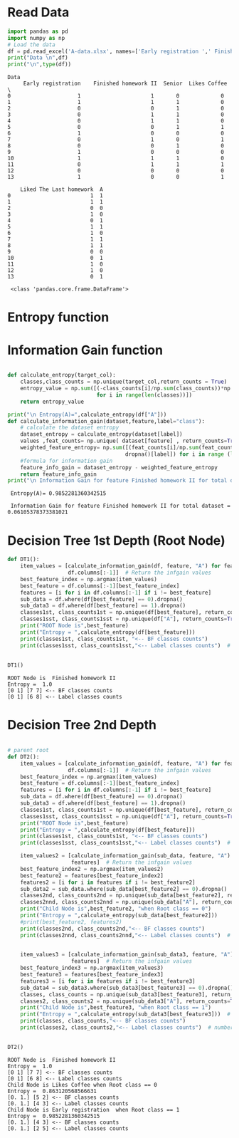 
# Read Data
```python
import pandas as pd
import numpy as np
# Load the data
df = pd.read_excel('A-data.xlsx', names=['Early registration ',' Finished homework II', 'Senior','Likes Coffee','Liked The Last homework','A'])
print("Data \n",df)
print("\n",type(df))
```

    Data 
         Early registration    Finished homework II  Senior  Likes Coffee  \
    0                     1                      1       0             0   
    1                     1                      1       1             0   
    2                     0                      0       1             0   
    3                     0                      1       1             0   
    4                     0                      1       1             0   
    5                     0                      0       1             1   
    6                     1                      0       0             0   
    7                     0                      1       0             1   
    8                     0                      0       1             0   
    9                     1                      0       0             0   
    10                    1                      1       1             0   
    11                    0                      1       1             1   
    12                    0                      0       0             0   
    13                    1                      0       0             1   
    
        Liked The Last homework  A  
    0                         1  1  
    1                         1  1  
    2                         0  0  
    3                         1  0  
    4                         0  1  
    5                         1  1  
    6                         1  0  
    7                         1  1  
    8                         1  1  
    9                         0  0  
    10                        0  1  
    11                        1  0  
    12                        1  0  
    13                        0  1  
    
     <class 'pandas.core.frame.DataFrame'>
    
# Entropy function
# Information Gain function

```python

```

```python
def calculate_entropy(target_col):
    classes,class_counts = np.unique(target_col,return_counts = True)
    entropy_value = np.sum([(-class_counts[i]/np.sum(class_counts))*np.log2(class_counts[i]/np.sum(class_counts))
                            for i in range(len(classes))])
    return entropy_value

print("\n Entropy(A)=",calculate_entropy(df["A"]))
def calculate_information_gain(dataset,feature,label="class"):
    # calculate the dataset entropy
    dataset_entropy = calculate_entropy(dataset[label])
    values ,feat_counts= np.unique( dataset[feature] , return_counts=True)
    weighted_feature_entropy= np.sum([(feat_counts[i]/np.sum(feat_counts))*calculate_entropy(dataset.where(dataset[feature]==values[i]).
                                     dropna()[label]) for i in range (len(values))])
    #formula for information gain
    feature_info_gain = dataset_entropy - weighted_feature_entropy
    return feature_info_gain
print("\n Information Gain for feature Finished homework II for total dataset =",calculate_information_gain(df,' Finished homework II','A'))
```

    
     Entropy(A)= 0.9852281360342515
    
     Information Gain for feature Finished homework II for total dataset = 0.06105378373381021
    
 
 # Decision Tree 1st Depth (Root Node) 

```python
def DT1():
    item_values = [calculate_information_gain(df, feature, "A") for feature in
                   df.columns[:-1]]  # Return the infgain values
    best_feature_index = np.argmax(item_values)
    best_feature = df.columns[:-1][best_feature_index]
    features = [i for i in df.columns[:-1] if i != best_feature]
    sub_data = df.where(df[best_feature] == 0).dropna()
    sub_data3 = df.where(df[best_feature] == 1).dropna()
    classes1st, class_counts1st = np.unique(df[best_feature], return_counts=True)
    classes1sst, class_counts1sst = np.unique(df["A"], return_counts=True)  # number of +ve and -ve values
    print("ROOT Node is",best_feature)
    print("Entropy = ",calculate_entropy(df[best_feature]))
    print(classes1st, class_counts1st, "<-- BF classes counts")
    print(classes1sst, class_counts1sst,"<-- Label classes counts")  # number of +ve and -ve values
    
    
DT1()
```

    ROOT Node is  Finished homework II
    Entropy =  1.0
    [0 1] [7 7] <-- BF classes counts
    [0 1] [6 8] <-- Label classes counts
    
# Decision Tree 2nd Depth

```python

# parent root
def DT2():
    item_values = [calculate_information_gain(df, feature, "A") for feature in
                   df.columns[:-1]]  # Return the infgain values
    best_feature_index = np.argmax(item_values)
    best_feature = df.columns[:-1][best_feature_index]
    features = [i for i in df.columns[:-1] if i != best_feature]
    sub_data = df.where(df[best_feature] == 0).dropna()
    sub_data3 = df.where(df[best_feature] == 1).dropna()
    classes1st, class_counts1st = np.unique(df[best_feature], return_counts=True)
    classes1sst, class_counts1sst = np.unique(df["A"], return_counts=True)  # number of +ve and -ve values
    print("ROOT Node is",best_feature)
    print("Entropy = ",calculate_entropy(df[best_feature]))
    print(classes1st, class_counts1st, "<-- BF classes counts")
    print(classes1sst, class_counts1sst,"<-- Label classes counts")  # number of +ve and -ve values

    item_values2 = [calculate_information_gain(sub_data, feature, "A") for feature in
                    features]  # Return the infgain values
    best_feature_index2 = np.argmax(item_values2)
    best_feature2 = features[best_feature_index2]
    features2 = [i for i in features if i != best_feature2]
    sub_data2 = sub_data.where(sub_data[best_feature2] == 0).dropna()
    classes2nd, class_counts2nd = np.unique(sub_data[best_feature2], return_counts=True)
    classes2nnd, class_counts2nnd = np.unique(sub_data["A"], return_counts=True)  # number of +ve and -ve values
    print("Child Node is",best_feature2, "when Root class == 0")
    print("Entropy = ",calculate_entropy(sub_data[best_feature2]))
    #print(best_feature2, features2)
    print(classes2nd, class_counts2nd,"<-- BF classes counts")
    print(classes2nnd, class_counts2nnd,"<-- Label classes counts")  # number of +ve and -ve values
    

    item_values3 = [calculate_information_gain(sub_data3, feature, "A") for feature in
                    features]  # Return the infgain values
    best_feature_index3 = np.argmax(item_values3)
    best_feature3 = features[best_feature_index3]
    features3 = [i for i in features if i != best_feature3]
    sub_data4 = sub_data3.where(sub_data3[best_feature3] == 0).dropna()
    classes, class_counts = np.unique(sub_data3[best_feature3], return_counts=True)
    classes2, class_counts2 = np.unique(sub_data3["A"], return_counts=True)  # number of +ve and -ve values
    print("Child Node is",best_feature3, "when Root class == 1")
    print("Entropy = ",calculate_entropy(sub_data3[best_feature3]))  # show entropy at this node
    print(classes, class_counts,"<-- BF classes counts")
    print(classes2, class_counts2,"<-- Label classes counts")  # number of +ve and -ve values
   

DT2()
```

    ROOT Node is  Finished homework II
    Entropy =  1.0
    [0 1] [7 7] <-- BF classes counts
    [0 1] [6 8] <-- Label classes counts
    Child Node is Likes Coffee when Root class == 0
    Entropy =  0.863120568566631
    [0. 1.] [5 2] <-- BF classes counts
    [0. 1.] [4 3] <-- Label classes counts
    Child Node is Early registration  when Root class == 1
    Entropy =  0.9852281360342515
    [0. 1.] [4 3] <-- BF classes counts
    [0. 1.] [2 5] <-- Label classes counts
    


```python

```
